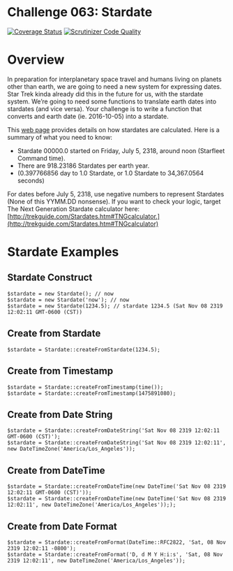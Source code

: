 Challenge 063: Stardate
==========================================

[![Coverage Status](https://coveralls.io/repos/github/epfremmer/PHP-Weekly-Issue63/badge.svg?branch=master)](https://coveralls.io/github/epfremmer/PHP-Weekly-Issue63?branch=master)
[![Scrutinizer Code Quality](https://scrutinizer-ci.com/g/epfremmer/PHP-Weekly-Issue63/badges/quality-score.png?b=master)](https://scrutinizer-ci.com/g/epfremmer/PHP-Weekly-Issue63/?branch=master)

# Overview

In preparation for interplanetary space travel and humans living on planets other than earth, we are going to need a new 
system for expressing dates. Star Trek kinda already did this in the future for us, with the stardate system. We’re going 
to need some functions to translate earth dates into stardates (and vice versa). Your challenge is to write a function 
that converts and earth date (ie. 2016-10-05) into a stardate.

This [web page](http://trekguide.com/Stardates.htm) provides details on how stardates are calculated. Here is a summary of what you need to know:

 * Stardate 00000.0 started on Friday, July 5, 2318, around noon (Starfleet Command time).
 * There are 918.23186 Stardates per earth year.
 * (0.397766856 day to 1.0 Stardate, or 1.0 Stardate to 34,367.0564 seconds)

For dates before July 5, 2318, use negative numbers to represent Stardates (None of this YYMM.DD nonsense). If you want to 
check your logic, target The Next Generation Stardate calculator here: [http://trekguide.com/Stardates.htm#TNGcalculator.](http://trekguide.com/Stardates.htm#TNGcalculator)

# Stardate Examples

## Stardate Construct

    $stardate = new Stardate(); // now
    $stardate = new Stardate('now'); // now
    $stardate = new Stardate(1234.5); // stardate 1234.5 (Sat Nov 08 2319 12:02:11 GMT-0600 (CST))
    
## Create from Stardate

    $stardate = Stardate::createFromStardate(1234.5);
    
## Create from Timestamp

    $stardate = Stardate::createFromTimestamp(time());
    $stardate = Stardate::createFromTimestamp(1475891080);
    
## Create from Date String

    $stardate = Stardate::createFromDateString('Sat Nov 08 2319 12:02:11 GMT-0600 (CST)');
    $stardate = Stardate::createFromDateString('Sat Nov 08 2319 12:02:11', new DateTimeZone('America/Los_Angeles'));

## Create from DateTime

    $stardate = Stardate::createFromDateTime(new DateTime('Sat Nov 08 2319 12:02:11 GMT-0600 (CST)'));
    $stardate = Stardate::createFromDateTime(new DateTime('Sat Nov 08 2319 12:02:11', new DateTimeZone('America/Los_Angeles')););
    
## Create from Date Format

    $stardate = Stardate::createFromFormat(DateTime::RFC2822, 'Sat, 08 Nov 2319 12:02:11 -0800');
    $stardate = Stardate::createFromFormat('D, d M Y H:i:s', 'Sat, 08 Nov 2319 12:02:11', new DateTimeZone('America/Los_Angeles'));
    
